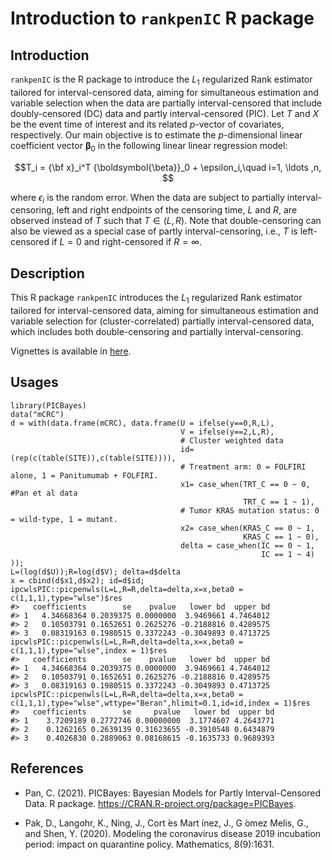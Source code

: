 # Introduction to `rankpenIC` R package




## Introduction
`rankpenIC` is the R package to introduce the $L_1$ regularized Rank estimator tailored for interval-censored data, aiming for simultaneous estimation and variable selection when the data are partially interval-censored that include doubly-censored (DC) data and partly interval-censored (PIC).
Let $T$ and $X$ be the event time of interest and its related $p$-vector of covariates, respectively.
Our main objective is to estimate 
the $p$-dimensional linear coefficient vector ${\boldsymbol{\beta}}_0$
in the following linear linear regression model:

$$T_i = {\bf x}_i^T {\boldsymbol{\beta}}_0 + \epsilon_i,\quad i=1, \ldots ,n, $$

where $\epsilon_i$ is the random error.
When the data are subject to partially interval-censoring, 
left and right endpoints of the censoring time, $L$ and $R$,
are observed instead of $T$ such that $T\in(L,R)$.
Note that double-censoring can also be viewed as 
a special case of partly interval-censoring, 
i.e., $T$ is left-censored if $L=0$ and right-censored if $R=\infty$. 



## Description
This R package `rankpenIC` introduces the $L_1$ regularized Rank estimator tailored for interval-censored data, aiming for simultaneous estimation and variable selection for (cluster-correlated) partially interval-censored data, which includes both double-censoring and partially interval-censoring.

Vignettes is available in [here](http://htmlpreview.github.io/?https://github.com/YejiStat/rankpenIC/blob/main/vignettes/rankpenIC.html).


## Usages 
```{r}
library(PICBayes)
data("mCRC")
d = with(data.frame(mCRC), data.frame(U = ifelse(y==0,R,L),
                                      V = ifelse(y==2,L,R),
                                      # Cluster weighted data
                                      id=(rep(c(table(SITE)),c(table(SITE)))),
                                      # Treatment arm: 0 = FOLFIRI alone, 1 = Panitumumab + FOLFIRI.
                                      x1= case_when(TRT_C == 0 ~ 0, #Pan et al data
                                                    TRT_C == 1 ~ 1),
                                      # Tumor KRAS mutation status: 0 = wild-type, 1 = mutant.
                                      x2= case_when(KRAS_C == 0 ~ 1,
                                                    KRAS_C == 1 ~ 0),
                                      delta = case_when(IC == 0 ~ 1,
                                                        IC == 1 ~ 4)
));
L=(log(d$U));R=log(d$V); delta=d$delta
x = cbind(d$x1,d$x2); id=d$id;
ipcwlsPIC::picpenwls(L=L,R=R,delta=delta,x=x,beta0 = c(1,1,1),type="wlse")$res
#>   coefficients        se    pvalue   lower bd  upper bd
#> 1   4.34668364 0.2039375 0.0000000  3.9469661 4.7464012
#> 2   0.10503791 0.1652651 0.2625276 -0.2188816 0.4289575
#> 3   0.08319163 0.1980515 0.3372243 -0.3049893 0.4713725
ipcwlsPIC::picpenwls(L=L,R=R,delta=delta,x=x,beta0 = c(1,1,1),type="wlse",index = 1)$res
#>   coefficients        se    pvalue   lower bd  upper bd
#> 1   4.34668364 0.2039375 0.0000000  3.9469661 4.7464012
#> 2   0.10503791 0.1652651 0.2625276 -0.2188816 0.4289575
#> 3   0.08319163 0.1980515 0.3372243 -0.3049893 0.4713725
ipcwlsPIC::picpenwls(L=L,R=R,delta=delta,x=x,beta0 = c(1,1,1),type="wlse",wttype="Beran",hlimit=0.1,id=id,index = 1)$res
#>   coefficients        se     pvalue   lower bd  upper bd
#> 1    3.7209189 0.2772746 0.00000000  3.1774607 4.2643771
#> 2    0.1262165 0.2639139 0.31623655 -0.3910548 0.6434879
#> 3    0.4026830 0.2889063 0.08168615 -0.1635733 0.9689393
```


## References

* Pan, C. (2021). 
PICBayes: Bayesian Models for Partly Interval-Censored Data. R package. 
https://CRAN.R-project.org/package=PICBayes.

* Pak, D., Langohr, K., Ning, J., Cort ́es Mart ́ınez, J., G ́omez Melis, G., and Shen, Y. (2020). Modeling the coronavirus disease 2019 incubation period: impact on quarantine policy. Mathematics, 8(9):1631.
